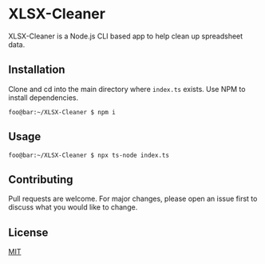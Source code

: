 # XLSX-Cleaner

XLSX-Cleaner is a Node.js CLI based app to help clean up spreadsheet data.

## Installation

Clone and cd into the main directory where `index.ts` exists.
Use NPM to install dependencies.

```console
foo@bar:~/XLSX-Cleaner $ npm i
```

## Usage

```console
foo@bar:~/XLSX-Cleaner $ npx ts-node index.ts
```

## Contributing

Pull requests are welcome. For major changes, please open an issue first
to discuss what you would like to change.

## License

[MIT](https://choosealicense.com/licenses/mit/)